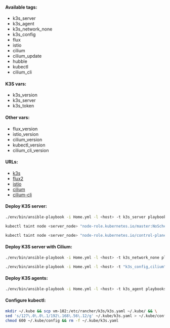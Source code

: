 #### Available tags:
- k3s_server
- k3s_agent
- k3s_network_none
- k3s_config
- flux
- istio
- cilium
- cilium_update
- hubble
- kubectl
- cilium_cli

#### K3S vars:
- k3s_version
- k3s_server
- k3s_token

#### Other vars:
- flux_version
- istio_version
- cilium_version
- kubectl_version
- cilium_cli_version

#### URLs:
- [k3s](https://github.com/k3s-io/k3s/releases)
- [flux2](https://github.com/fluxcd/flux2/releases)
- [istio](https://github.com/istio/istio/releases)
- [cilium](https://github.com/cilium/cilium/releases)
- [cilium-cli](https://github.com/cilium/cilium-cli/releases)

#### Deploy K3S server:
```bash
./env/bin/ansible-playbook -i Home.yml -l <host> -t k3s_server playbooks/Services.yml
```
```bash
kubectl taint node <server_node> "node-role.kubernetes.io/master:NoSchedule"
```
```bash
kubectl taint node <server_node> "node-role.kubernetes.io/control-plane:NoSchedule"
```

#### Deploy K3S server with Cilium:
```bash
./env/bin/ansible-playbook -i Home.yml -l <host> -t k3s_network_none playbooks/Services.yml
```
```bash
./env/bin/ansible-playbook -i Home.yml -l <host> -t "k3s_config,cilium" playbooks/Services.yml
```

#### Deploy K3S agents:
```bash
./env/bin/ansible-playbook -i Home.yml -l <host> -t k3s_agent playbooks/Services.yml
```

#### Configure kubectl:
```bash
mkdir ~/.kube && scp vm-102:/etc/rancher/k3s/k3s.yaml ~/.kube/ && \
sed 's/127\.0\.0\.1/192\.168\.56\.12/g' ~/.kube/k3s.yaml > ~/.kube/config && \
chmod 600 ~/.kube/config && rm -f ~/.kube/k3s.yaml
```
